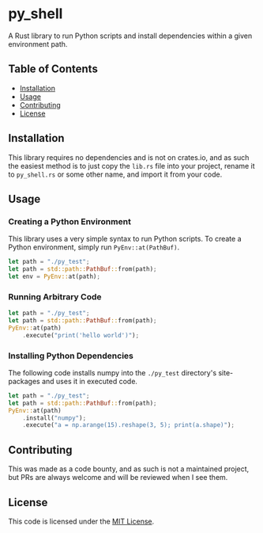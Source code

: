 # py_shell

A Rust library to run Python scripts and install dependencies within a given environment path.

## Table of Contents

* [Installation](#installation)
* [Usage](#usage)
* [Contributing](#contributing)
* [License](#license)

## Installation

This library requires no dependencies and is not on crates.io, and as such the easiest method is to just copy the `lib.rs` file into your project, rename it to `py_shell.rs` or some other name, and import it from your code.

## Usage

### Creating a Python Environment

This library uses a very simple syntax to run Python scripts. To create a Python environment, simply run `PyEnv::at(PathBuf)`.

```rust
let path = "./py_test";
let path = std::path::PathBuf::from(path);
let env = PyEnv::at(path);
```

### Running Arbitrary Code

```rust
let path = "./py_test";
let path = std::path::PathBuf::from(path);
PyEnv::at(path)
    .execute("print('hello world')");
```

### Installing Python Dependencies

The following code installs numpy into the `./py_test` directory's site-packages and uses it in executed code.

```rust
let path = "./py_test";
let path = std::path::PathBuf::from(path);
PyEnv::at(path)
    .install("numpy");
    .execute("a = np.arange(15).reshape(3, 5); print(a.shape)");
```

## Contributing

This was made as a code bounty, and as such is not a maintained project, but PRs are always welcome and will be reviewed when I see them.

## License

This code is licensed under the [MIT License](https://github.com/uptudev/py_shell/blob/main/LICENSE).

